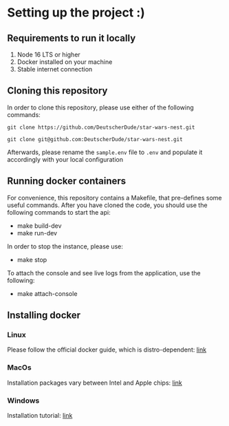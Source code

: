 # Setting up the project :)

## Requirements to run it locally

1. Node 16 LTS or higher
2. Docker installed on your machine
3. Stable internet connection

## Cloning this repository

In order to clone this repository, please use either of the following commands:

`git clone https://github.com/DeutscherDude/star-wars-nest.git`

`git clone git@github.com:DeutscherDude/star-wars-nest.git`

Afterwards, please rename the `sample.env` file to `.env` and populate it accordingly with your local configuration

## Running docker containers

For convenience, this repository contains a Makefile, that pre-defines some useful commands.
After you have cloned the code, you should use the following commands to start the api:

- make build-dev
- make run-dev

In order to stop the instance, please use:

- make stop

To attach the console and see live logs from the application, use the following:

- make attach-console

## Installing docker

### Linux

Please follow the official docker guide, which is distro-dependent: [link](https://docs.docker.com/engine/install/ubuntu/)

### MacOs

Installation packages vary between Intel and Apple chips: [link](https://docs.docker.com/desktop/install/mac-install/)

### Windows

Installation tutorial: [link](https://docs.docker.com/desktop/install/windows-install/)